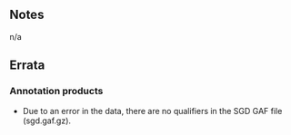 
## Notes

n/a

## Errata

### Annotation products

* Due to an error in the data, there are no qualifiers in the SGD GAF file (sgd.gaf.gz).

